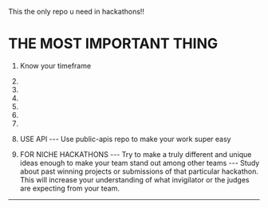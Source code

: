 This the only repo u need in hackathons!!


# THE MOST IMPORTANT THING

1) Know your timeframe 





2)
3)
4)
5)
6)
7)
8)    USE API 
--- Use public-apis repo to make your work super easy


9) FOR NICHE HACKATHONS
--- Try to make a truly different and unique ideas enough to make your team stand out among other teams
--- Study about past winning projects or submissions of that particular hackathon. This will increase your understanding of what invigilator or the judges are expecting from your team.
---- 
